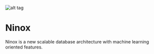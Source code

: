 ![alt tag](http://armand-leopold.fr/ninox/logo.jpg)
# Ninox
Ninox is a new scalable database architecture with machine learning oriented features.

